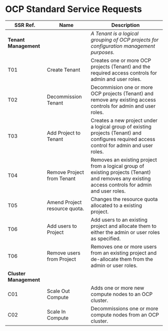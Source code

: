# OCP Standard Service Requests

| SSR Ref. | Name | Description |
|---|---|---|
| **Tenant Management** | | *A Tenant is a logical grouping of OCP projects for configuration management purposes.* |
| T01 | Create Tenant| Creates one or more OCP projects (Tenant) and the required access controls for admin and user roles. |
| T02 | Decommission Tenant| Decommision one or more OCP projects (Tenant) and remove any existing access controls for admin and user roles. | 
| T03 | Add Project to Tenant| Creates a new project under a logical group of existing projects (Tenant) and configures required access control for admin and user roles.  |
| T04 | Remove Project from Tenant| Removes an existing project from a logical group of existing projects (Tenant) and removes any existing access controls for admin and user roles. |
| T05 | Amend Project resource quota. | Changes the resource quota allocated to a existing project. |
| T06 | Add users to Project | Add users to an existing project and allocate them to either the admin or user roles as specified. |
| T06 | Remove users from Project | Removes one or more users from an existing project and de-allocate them from the admin or user roles. |
| **Cluster Management** |||
| C01 | Scale Out Compute | Adds one or more new compute nodes to an OCP cluster. |
| C02 | Scale In Compute | Decommissions one or more compute nodes from an OCP cluster. |

